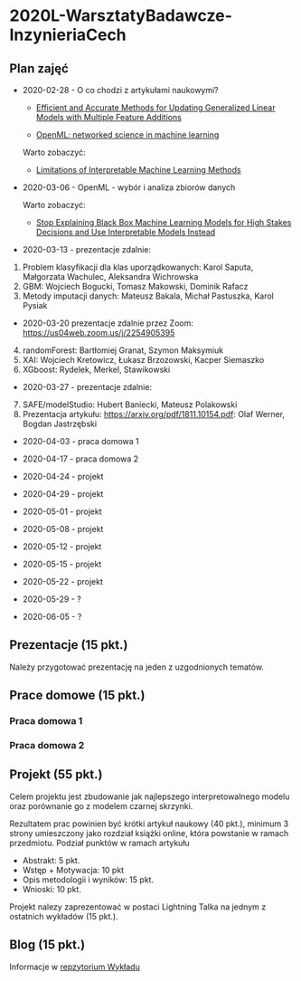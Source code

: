 # 2020L-WarsztatyBadawcze-InzynieriaCech

## Plan zajęć

* 2020-02-28 - O co chodzi z artykułami naukowymi?

    - [Efficient and Accurate Methods for Updating Generalized Linear Models with Multiple Feature Additions](http://jmlr.org/papers/volume15/dhurandhar14a/dhurandhar14a.pdf) 
    
    - [OpenML: networked science in machine learning](https://arxiv.org/pdf/1407.7722.pdf) 
    
    Warto zobaczyć:
    - [Limitations of Interpretable Machine Learning Methods](https://compstat-lmu.github.io/iml_methods_limitations/)

* 2020-03-06 - OpenML - wybór i analiza zbiorów danych

    Warto zobaczyć:
    - [Stop Explaining Black Box Machine Learning Models for High Stakes Decisions and Use Interpretable Models Instead](https://arxiv.org/pdf/1811.10154.pdf)
   
* 2020-03-13 - prezentacje zdalnie:

1. Problem klasyfikacji dla klas uporządkowanych: Karol Saputa, Małgorzata Wachulec, Aleksandra Wichrowska
2. GBM: Wojciech Bogucki, Tomasz Makowski, Dominik Rafacz
3. Metody imputacji danych: Mateusz Bakala, Michał Pastuszka, Karol Pysiak

* 2020-03-20 prezentacje zdalnie przez Zoom: https://us04web.zoom.us/j/2254905395

4. randomForest: Bartłomiej Granat, Szymon Maksymiuk
5. XAI: Wojciech Kretowicz, Łukasz Brzozowski, Kacper Siemaszko
6. XGboost: Rydelek, Merkel, Stawikowski

* 2020-03-27 - prezentacje zdalnie:

7. SAFE/modelStudio: Hubert Baniecki, Mateusz Polakowski
8. Prezentacja artykułu: https://arxiv.org/pdf/1811.10154.pdf: Olaf Werner, Bogdan Jastrzębski

* 2020-04-03 - praca domowa 1

* 2020-04-17 - praca domowa 2

* 2020-04-24 - projekt

* 2020-04-29 - projekt

* 2020-05-01 - projekt

* 2020-05-08 - projekt

* 2020-05-12 - projekt

* 2020-05-15 - projekt

* 2020-05-22 - projekt

* 2020-05-29 - ?

* 2020-06-05 - ?

## Prezentacje (15 pkt.)

Należy przygotować prezentację na jeden z uzgodnionych tematów.

## Prace domowe (15 pkt.)

### Praca domowa 1 

### Praca domowa 2

## Projekt (55 pkt.)

Celem projektu jest zbudowanie jak najlepszego interpretowalnego modelu oraz porównanie go z modelem czarnej skrzynki.

Rezultatem prac powinien być krótki artykuł naukowy (40 pkt.), minimum 3 strony umieszczony jako rozdział książki online, która powstanie w ramach przedmiotu. Podział punktów w ramach artykułu
* Abstrakt: 5 pkt.
* Wstęp + Motywacja: 10 pkt
* Opis metodologii i wyników: 15 pkt.
* Wnioski: 10 pkt.

Projekt nalezy zaprezentować w postaci Lightning Talka na jednym z ostatnich wykładów (15 pkt.).

## Blog (15 pkt.)
Informacje w [repzytorium Wykładu](https://github.com/mini-pw/2020L-WarsztatyBadawcze)

